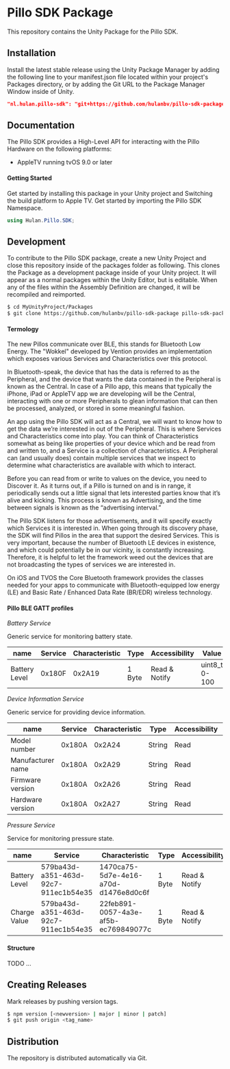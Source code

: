 # Pillo SDK Package

This repository contains the Unity Package for the Pillo SDK.

## Installation

Install the latest stable release using the Unity Package Manager by adding the following line to your manifest.json file located within your project's Packages directory, or by adding the Git URL to the Package Manager Window inside of Unity.

```json
"nl.hulan.pillo-sdk": "git+https://github.com/hulanbv/pillo-sdk-package"
```

## Documentation

The Pillo SDK provides a High-Level API for interacting with the Pillo Hardware on the following platforms:

- AppleTV running tvOS 9.0 or later

#### Getting Started

Get started by installing this package in your Unity project and Switching the build platform to Apple TV. Get started by importing the Pillo SDK Namespace.

```csharp
using Hulan.Pillo.SDK;
```

## Development

To contribute to the Pillo SDK package, create a new Unity Project and close this repository inside of the packages folder as following. This clones the Package as a development package inside of your Unity project. It will appear as a normal packages within the Unity Editor, but is editable. When any of the files within the Assembly Definition are changed, it will be recompiled and reimported.

```sh
$ cd MyUnityProject/Packages
$ git clone https://github.com/hulanbv/pillo-sdk-package pillo-sdk-package
```

#### Termology

The new Pillos communicate over BLE, this stands for Bluetooth Low Energy. The "Wokkel" developed by Vention provides an implementation which exposes various Services and Characteristics over this protocol.

In Bluetooth-speak, the device that has the data is referred to as the Peripheral, and the device that wants the data contained in the Peripheral is known as the Central. In case of a Pillo app, this means that typically the iPhone, iPad or AppleTV app we are developing will be the Central, interacting with one or more Peripherals to glean information that can then be processed, analyzed, or stored in some meaningful fashion.

An app using the Pillo SDK will act as a Central, we will want to know how to get the data we’re interested in out of the Peripheral. This is where Services and Characteristics come into play. You can think of Characteristics somewhat as being like properties of your device which and be read from and written to, and a Service is a collection of characteristics. A Peripheral can (and usually does) contain multiple services that we inspect to determine what characteristics are available with which to interact.

Before you can read from or write to values on the device, you need to Discover it. As it turns out, if a Pillo is turned on and is in range, it periodically sends out a little signal that lets interested parties know that it’s alive and kicking. This process is known as Advertising, and the time between signals is known as the “advertising interval.”

The Pillo SDK listens for those advertisements, and it will specify exactly which Services it is interested in. When going through its discovery phase, the SDK will find Pillos in the area that support the desired Services. This is very important, because the number of Bluetooth LE devices in existence, and which could potentially be in our vicinity, is constantly increasing. Therefore, it is helpful to let the framework weed out the devices that are not broadcasting the types of services we are interested in.

On iOS and TVOS the Core Bluetooth framework provides the classes needed for your apps to communicate with Bluetooth-equipped low energy (LE) and Basic Rate / Enhanced Data Rate (BR/EDR) wireless technology.

#### Pillo BLE GATT profiles

_Battery Service_

Generic service for monitoring battery state.

| name          | Service | Characteristic | Type   | Accessibility | Value         |
| ------------- | ------- | -------------- | ------ | ------------- | ------------- |
| Battery Level | 0x180F  | 0x2A19         | 1 Byte | Read & Notify | uint8_t 0-100 |

_Device Information Service_

Generic service for providing device information.

| name              | Service | Characteristic | Type   | Accessibility | Value  |
| ----------------- | ------- | -------------- | ------ | ------------- | ------ |
| Model number      | 0x180A  | 0x2A24         | String | Read          | String |
| Manufacturer name | 0x180A  | 0x2A29         | String | Read          | String |
| Firmware version  | 0x180A  | 0x2A26         | String | Read          | String |
| Hardware version  | 0x180A  | 0x2A27         | String | Read          | String |

_Pressure Service_

Service for monitoring pressure state.

| name          | Service                              | Characteristic                       | Type   | Accessibility | Value         |
| ------------- | ------------------------------------ | ------------------------------------ | ------ | ------------- | ------------- |
| Battery Level | 579ba43d-a351-463d-92c7-911ec1b54e35 | 1470ca75-5d7e-4e16-a70d-d1476e8d0c6f | 1 Byte | Read & Notify | uint8_t 0-255 |
| Charge Value  | 579ba43d-a351-463d-92c7-911ec1b54e35 | 22feb891-0057-4a3e-af5b-ec769849077c | 1 Byte | Read & Notify | uint8_t 0,1   |

#### Structure

TODO ...

## Creating Releases

Mark releases by pushing version tags.

```sh
$ npm version [<newversion> | major | minor | patch]
$ git push origin <tag_name>
```

## Distribution

The repository is distributed automatically via Git.
